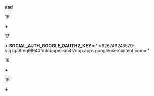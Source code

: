 **asd**

16

**+**

17

**+** **SOCIAL_AUTH_GOOGLE_OAUTH2_KEY = '** =626749246570-vlg7ga8tnq91940fddnbppepkm4l7nbp.apps.googleusercontent.com= **'**

18

**+**

19

**+**
